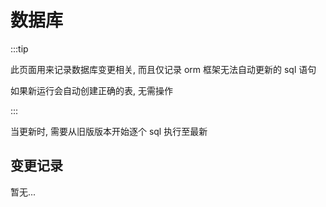 # 数据库

:::tip

此页面用来记录数据库变更相关, 而且仅记录 orm 框架无法自动更新的 sql 语句

如果新运行会自动创建正确的表, 无需操作 

:::

当更新时, 需要从旧版版本开始逐个 sql 执行至最新

## 变更记录

暂无...
